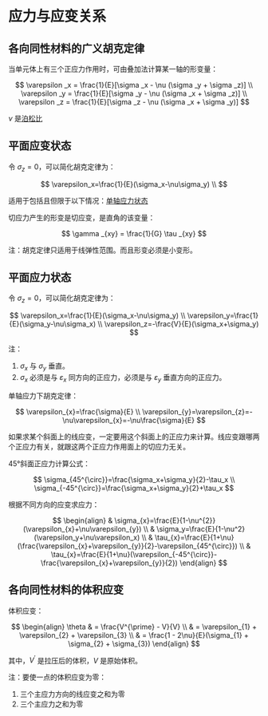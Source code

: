 # 应力与应变关系

## 各向同性材料的广义胡克定律

当单元体上有三个正应力作用时，可由叠加法计算某一轴的形变量：

$$
\varepsilon _x = \frac{1}{E}[\sigma _x - \nu (\sigma _y + \sigma _z)] \\
\varepsilon _y = \frac{1}{E}[\sigma _y - \nu (\sigma _x + \sigma _z)] \\
\varepsilon _z = \frac{1}{E}[\sigma _z - \nu (\sigma _x + \sigma _y)]
$$

$\nu$ 是[泊松比](形变.md#泊松比)

## 平面应变状态

令 $\sigma_z=0$，可以简化胡克定律为：

$$
\varepsilon_x=\frac{1}{E}(\sigma_x-\nu\sigma_y) \\
$$

适用于包括且但限于以下情况：[单轴应力状态](应力状态.md#单轴应力状态)

切应力产生的形变是切应变，是直角的该变量：

$$
\gamma _{xy} = \frac{1}{G} \tau _{xy}
$$

注：胡克定律只适用于线弹性范围。而且形变必须是小变形。

## 平面应力状态

令 $\sigma_z=0$，可以简化胡克定律为：

$$
\varepsilon_x=\frac{1}{E}(\sigma_x-\nu\sigma_y) \\
\varepsilon_y=\frac{1}{E}(\sigma_y-\nu\sigma_x) \\
\varepsilon_z=-\frac{V}{E}(\sigma_x+\sigma_y)
$$

注：

1. $\sigma_x$ 与 $\sigma_y$ 垂直。
2. $\sigma_x$ 必须是与 $\varepsilon_{x}$ 同方向的正应力，必须是与 $\varepsilon_{y}$ 垂直方向的正应力。

单轴应力下胡克定律：

$$
\varepsilon_{x}=\frac{\sigma}{E} \\
\varepsilon_{y}=\varepsilon_{z}=-\nu\varepsilon_{x}=-\nu\frac{\sigma}{E}
$$

如果求某个斜面上的线应变，一定要用这个斜面上的正应力来计算。线应变跟哪两个正应力有关，就跟这两个正应力作用面上的切应力无关。

45°斜面正应力计算公式：

$$
\sigma_{45^{\circ}}=\frac{\sigma_x+\sigma_y}{2}-\tau_x \\
\sigma_{-45^{\circ}}=\frac{\sigma_x+\sigma_y}{2}+\tau_x
$$

根据不同方向的应变求应力：

$$
\begin{align}
 & \sigma_{x}=\frac{E}{1-\nu^{2}}(\varepsilon_{x}+\nu\varepsilon_{y}) \\
 & \sigma_y=\frac{E}{1-\nu^2}(\varepsilon_y+\nu\varepsilon_x) \\
 & \tau_{x}=\frac{E}{1+\nu}(\frac{\varepsilon_{x}+\varepsilon_{y}}{2}-\varepsilon_{45^{\circ}}) \\
 & \tau_{x}=\frac{E}{1+\nu}(\varepsilon_{-45^{\circ}}-\frac{\varepsilon_{x}+\varepsilon_{y}}{2})
\end{align}
$$

## 各向同性材料的体积应变

体积应变：

$$
\begin{align}
\theta
& = \frac{V^{\prime} - V}{V} \\
& = \varepsilon_{1} + \varepsilon_{2} + \varepsilon_{3} \\
& = \frac{1 - 2\nu}{E}(\sigma_{1} + \sigma_{2} + \sigma_{3})
\end{align}
$$

其中，$V^{\prime}$ 是拉压后的体积，$V$ 是原始体积。

注：要使一点的体积应变为零：

1. 三个主应力方向的线应变之和为零
2. 三个主应力之和为零
